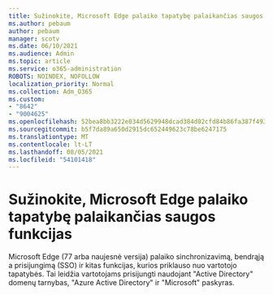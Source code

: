```yaml
---
title: Sužinokite, Microsoft Edge palaiko tapatybę palaikančias saugos funkcijas
ms.author: pebaum
author: pebaum
manager: scotv
ms.date: 06/10/2021
ms.audience: Admin
ms.topic: article
ms.service: o365-administration
ROBOTS: NOINDEX, NOFOLLOW
localization_priority: Normal
ms.collection: Adm_O365
ms.custom:
- "8642"
- "9004625"
ms.openlocfilehash: 52bea8bb3222e034d5629948dcad384d02cfd84b86fa387f493c3ad0abfc069a
ms.sourcegitcommit: b5f7da89a650d2915dc652449623c78be6247175
ms.translationtype: MT
ms.contentlocale: lt-LT
ms.lasthandoff: 08/05/2021
ms.locfileid: "54101418"
---
```

# <a name="learn-how-microsoft-edge-supports-identity-dependent-security-features"></a>Sužinokite, Microsoft Edge palaiko tapatybę palaikančias saugos funkcijas

Microsoft Edge (77 arba naujesnė versija) palaiko sinchronizavimą, bendrąją a prisijungimą (SSO) ir kitas funkcijas, kurios priklauso nuo vartotojo tapatybės. Tai leidžia vartotojams prisijungti naudojant "Active Directory" domenų tarnybas, "Azure Active Directory" ir "Microsoft" paskyras.
